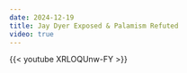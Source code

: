 ```yaml
---
date: 2024-12-19
title: Jay Dyer Exposed & Palamism Refuted
video: true
---
```



{{< youtube XRLOQUnw-FY >}}
